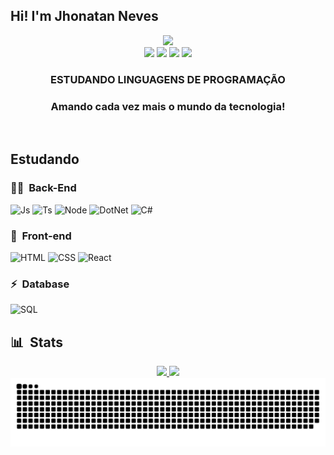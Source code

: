 ## Hi! I'm Jhonatan Neves

<div align="center">
  <img height="380em" src="https://user-images.githubusercontent.com/70382532/138322189-2db8df52-9dcb-40a0-88a8-c365466bd33d.gif"/> 
</div>

<div align="center"> 
  <a href="https://www.instagram.com/nevesjn2/" target="_blank"><img src="https://img.shields.io/badge/-Instagram-%23E4405F?style=for-the-badge&logo=instagram&logoColor=white" target="_blank"></a>
  <a href="https://www.linkedin.com/in/jhonatan-neves-0b5626226" target="_blank"><img src="https://img.shields.io/badge/-LinkedIn-%230077B5?style=for-the-badge&logo=linkedin&logoColor=white" target="_blank"></a>
  <a href = "mailto:nevesjn2@gmail.com"><img src="https://img.shields.io/badge/-Gmail-%23333?style=for-the-badge&logo=gmail&logoColor=white" target="_blank"></a>
  <a href="https://api.whatsapp.com/send?phone=5532999706232" target="_blank"><img src="https://img.shields.io/badge/WhatsApp-25D366?style=for-the-badge&logo=whatsapp&logoColor=white" target="_blank"></a>
    </div> 


 <div align="center"> 
  <h3>ESTUDANDO LINGUAGENS DE PROGRAMAÇÃO<h3>
    <p> Amando cada vez mais o mundo da tecnologia! <p>
    </div>
  
<div style="display: inline_block"><br>
  
  
  ## Estudando
      
  
   ### 👩‍💻 &nbsp;Back-End
  <img alt="Js" src="https://img.shields.io/badge/-JavaScript-05122A?style=flat&logo=javascript&">
  <img alt="Ts" src="https://img.shields.io/badge/-TypeScript-05122A?style=flat&logo=typescript">
  <img alt="Node" src="https://img.shields.io/badge/-Node.js-05122A?style=flat&logo=node.js">
  <img alt="DotNet" src="https://img.shields.io/badge/-.NET-05122A?style=flat&logo=dotnet">
  <img alt="C#" src="https://img.shields.io/badge/-C%23-05122A?style=flat&logo=c-sharp">
  
  
  ### 🎨 &nbsp;Front-end
  <img alt="HTML" src="https://img.shields.io/badge/-HTML-05122A?style=flat&logo=HTML5">
  <img alt="CSS" src="https://img.shields.io/badge/-CSS-05122A?style=flat&logo=CSS3&logoColor=1572B6">
  <img alt="React" src="https://img.shields.io/badge/-React-05122A?style=flat&logo=react">
  
  ### ⚡ &nbsp;Database
  <img alt="SQL" src="https://img.shields.io/badge/-Microsoft%20SQL%20Server-05122A?style=flat&logo=microsoft%20sql%20server&logoColor=1572B6">
      
  ## 📊 &nbsp;Stats
 
  <div align="center">
  <a href="https://github.com/jhonatanneves">
  <img height="180em" src="https://github-readme-stats.vercel.app/api?username=jhonatanneves&show_icons=true&theme=dark">
  <img height="180em" src="https://github-readme-stats.vercel.app/api/top-langs/?username=jhonatanneves&layout=compact&theme=dark">

 <div align="center">   
  <img alt="SnakeAnimation" src="https://github.com/jhonatanneves/jhonatanneves/blob/output/github-contribution-grid-snake.svg">
    </div>

    
